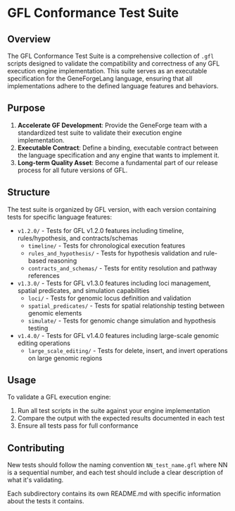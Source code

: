 # GFL Conformance Test Suite

## Overview

The GFL Conformance Test Suite is a comprehensive collection of `.gfl` scripts designed to validate the compatibility and correctness of any GFL execution engine implementation. This suite serves as an executable specification for the GeneForgeLang language, ensuring that all implementations adhere to the defined language features and behaviors.

## Purpose

1. **Accelerate GF Development**: Provide the GeneForge team with a standardized test suite to validate their execution engine implementation.
2. **Executable Contract**: Define a binding, executable contract between the language specification and any engine that wants to implement it.
3. **Long-term Quality Asset**: Become a fundamental part of our release process for all future versions of GFL.

## Structure

The test suite is organized by GFL version, with each version containing tests for specific language features:

- `v1.2.0/` - Tests for GFL v1.2.0 features including timeline, rules/hypothesis, and contracts/schemas
  - `timeline/` - Tests for chronological execution features
  - `rules_and_hypothesis/` - Tests for hypothesis validation and rule-based reasoning
  - `contracts_and_schemas/` - Tests for entity resolution and pathway references
- `v1.3.0/` - Tests for GFL v1.3.0 features including loci management, spatial predicates, and simulation capabilities
  - `loci/` - Tests for genomic locus definition and validation
  - `spatial_predicates/` - Tests for spatial relationship testing between genomic elements
  - `simulate/` - Tests for genomic change simulation and hypothesis testing
- `v1.4.0/` - Tests for GFL v1.4.0 features including large-scale genomic editing operations
  - `large_scale_editing/` - Tests for delete, insert, and invert operations on large genomic regions

## Usage

To validate a GFL execution engine:

1. Run all test scripts in the suite against your engine implementation
2. Compare the output with the expected results documented in each test
3. Ensure all tests pass for full conformance

## Contributing

New tests should follow the naming convention `NN_test_name.gfl` where NN is a sequential number, and each test should include a clear description of what it's validating.

Each subdirectory contains its own README.md with specific information about the tests it contains.
